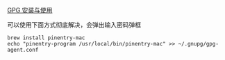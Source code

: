 [GPG 安装与使用](https://imtianx.cn/2019/05/29/gpg_an_zhuang_yu_shi_yong)

可以使用下面方式彻底解决，会弹出输入密码弹框

```
brew install pinentry-mac
echo "pinentry-program /usr/local/bin/pinentry-mac" >> ~/.gnupg/gpg-agent.conf
```

